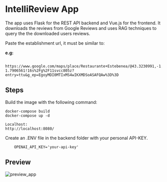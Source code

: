 # IntelliReview App
The app uses Flask for the REST API backend and Vue.js for the frontend.
It downloads the reviews from Google Reviews and uses RAG techniques to query the the downloaded users reviews.


Paste the establishment url, it must be similar to:

**e.g:**

        https://www.google.com/maps/place/Restaurante+Estebenea/@43.3230991,-1.7906561,17z/data=!3m1!4b1!4m6!3m5!1s0xd51094970158069:0x5c583bb237c9fef2!8m2!3d43.3230991!4d-1.7906561!16s%2Fg%2F11svcc805z?entry=ttu&g_ep=EgoyMDI0MTIxMS4wIKXMDSoASAFQAw%3D%3D

## Steps
Build the image with the following command:

    docker-compose build 
    docker-compose up -d 

    Localhost:
    http://localhost:8080/
    
Create an .ENV file in the backend folder with your personal API-KEY.

        OPENAI_API_KEY='your-api-key'
        
## Preview
![preview_app](https://github.com/user-attachments/assets/f85ed9c7-3cf1-4b65-b884-a35d84ed03ac)
